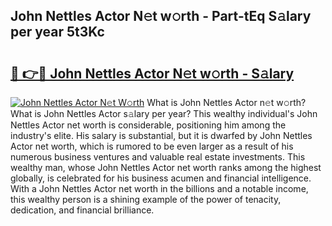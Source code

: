 ## John Nettles Actor N𝚎t w𝚘rth - Part-tEq S𝚊lary per year 5t3Kc

# <h2><a href="http://gc1ihq.nevu.top/?p=John+Nettles+Actor">🔗 👉🔴 John Nettles Actor N𝚎t w𝚘rth - S𝚊lary</a></h2>

[![John Nettles Actor N𝚎t W𝚘rth](https://i.imgur.com/Oavwk0R.jpeg)](http://gc1ihq.nevu.top/?p=John+Nettles+Actor)
What is John Nettles Actor n𝚎t w𝚘rth? What is John Nettles Actor s𝚊lary per year?
This wealthy individual's John Nettles Actor net worth is considerable, positioning him among the industry's elite. His salary is substantial, but it is dwarfed by John Nettles Actor net worth, which is rumored to be even larger as a result of his numerous business ventures and valuable real estate investments. This wealthy man, whose John Nettles Actor net worth ranks among the highest globally, is celebrated for his business acumen and financial intelligence. With a John Nettles Actor net worth in the billions and a notable income, this wealthy person is a shining example of the power of tenacity, dedication, and financial brilliance.

